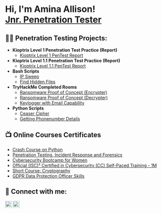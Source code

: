 <h1>Hi, I'm Amina Allison! <br/><a href="https://github.com/AminaAllison">Jnr. Penetration Tester</a> </h1>

<h2>👨‍💻 Penetration Testing Projects:</h2>

- <b>Kioptrix Level 1 Penetration Test Practice (Report)</b>
  - [Kioptrix Level 1 PenTest Report](https://github.com/AminaAllison/Kioptrix-Level-1)
- <b>Kioptrix Level 1.1 Penetration Test Practice (Report)</b>
  - [Kioptrix Level 1.1 PenTest Report](https://github.com/AminaAllison/Kioptrix-Level-1.1)
- <b>Bash Scripts</b>
  - [IP Sweep](https://github.com/AminaAllison/IP-Sweep)
  - [Find Hidden Files](https://github.com/AminaAllison/Find-Hidden-Files)
- <b>TryHackMe Completed Rooms</b>
  - [Ransomware Proof of Concept (Encrypter)](https://github.com/joshmadakor1/EncrypterPOC)
  - [Ransomware Proof of Concept (Decrypter)](https://github.com/joshmadakor1/DecrypterPOC)
  - [Keylogger with Email Capability](https://github.com/joshmadakor1/Key-Logger-With-Email)
- <b>Python Scripts</b>
  - [Ceaser Cipher](https://github.com/AminaAllison/CeaserCipher-Python-Script)
  - [Getting Phonenumber Details](https://github.com/AminaAllison/Getting-Phone-Number-Details-with-Python)

<h2>📺 Online Courses Certificates</h2>

- [Crash Course on Python](https://www.coursera.org/account/accomplishments/certificate/GMQVTX2987UU)
- [Penetration Testing, Incident Response and Forensics](https://www.coursera.org/account/accomplishments/certificate/9XTKSBJ6XQJY)
- [Cybersecurity Bootcamp for Women](6363eb7d31dc6f3d316fde77)
- [Official (ISC)² Certified in Cybersecurity (CC) Self-Paced Training - 1M]()
- [Short Course: Cryptography]()
- [GDPR Data Protection Officer Skills]()

<h2> 🤳 Connect with me:</h2>

[<img align="left" alt="AminaAllison | Twitter" width="22px" src="https://cdn.jsdelivr.net/npm/simple-icons@v3/icons/twitter.svg" />][twitter]
[<img align="left" alt="AminaAllison | LinkedIn" width="22px" src="https://cdn.jsdelivr.net/npm/simple-icons@v3/icons/linkedin.svg" />][linkedin]

[twitter]: https://twitter.com/techiemeena?s=09
[linkedin]: https://www.linkedin.com/in/amina-allison-shallangwa

<!--
**AminaAllison/AminaAllison** is a ✨ _special_ ✨ repository because its `README.md` (this file) appears on your GitHub profile.

Here are some ideas to get you started:

- 🔭 I’m currently working on ...
- 🌱 I’m currently learning ...
- 👯 I’m looking to collaborate on ...
- 🤔 I’m looking for help with ...
- 💬 Ask me about ...
- 📫 How to reach me: ...
- 😄 Pronouns: ...
- ⚡ Fun fact: ...
-->
